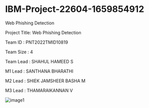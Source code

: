 # IBM-Project-22604-1659854912
Web Phishing Detection

Project Title: Web Phishing Detection

Team ID : PNT2022TMID10819

Team Size : 4

Team Lead : SHAHUL HAMEED S

M1 Lead : SANTHANA BHARATHI

M2 Lead : SHIEK JAMSHEER BASHA M

M3 Lead : THAMARAIKANNAN V

![image1](https://user-images.githubusercontent.com/79015800/192942989-db4d588d-18c6-4b41-9bc2-b1a5c2811c83.jpeg)
